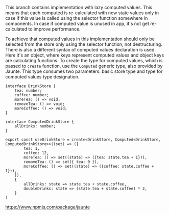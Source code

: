This branch contains implementation with lazy computed values. This means that each
computed is re-calculated with new state values only in case if this value is called using the selector
function somewhere in components. In case if computed value is unused in app, it's not get re-calculated
to improve performance. 

To achieve that computed values in this implementation should only be selected from the store only using 
the selector function, not destructuring.
There is also a different syntax of computed values declaration is used. Here it's an object, where keys 
represent computed values and object keys are calculating functions.
To create the type for computed values, which is passed to `create` function, use the `Computed` generic
type, also provided by Jaunte. This type consumes two parameters: basic store type and type for computed
values type designation.
```
interface DrinkStore {
	tea: number;
	coffee: number;
	moreTea: () => void;
	removeTea: () => void;
	moreCoffee: () => void;
}

interface ComputedDrinkStore {
	allDrinks: number;
}

export const useDrinkStore = create<DrinkStore, Computed<DrinkStore, ComputedDrinkStore>>((set) => ({
		tea: 1,
		coffee: 12,
		moreTea: () => set((state) => ({tea: state.tea + 1})),
		removeTea: () => set({ tea: 0 }),
		moreCoffee: () => set((state) => ({coffee: state.coffee + 1})),
	}),
	{
		allDrinks: state => state.tea + state.coffee,
		doubleDrinks: state => (state.tea + state.coffee) * 2,
	}
)
```

https://www.npmjs.com/package/jaunte
